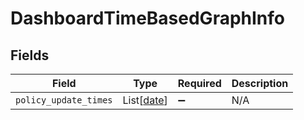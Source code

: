 # DashboardTimeBasedGraphInfo


## Fields

| Field                                                                      | Type                                                                       | Required                                                                   | Description                                                                |
| -------------------------------------------------------------------------- | -------------------------------------------------------------------------- | -------------------------------------------------------------------------- | -------------------------------------------------------------------------- |
| `policy_update_times`                                                      | List[[date](https://docs.python.org/3/library/datetime.html#date-objects)] | :heavy_minus_sign:                                                         | N/A                                                                        |